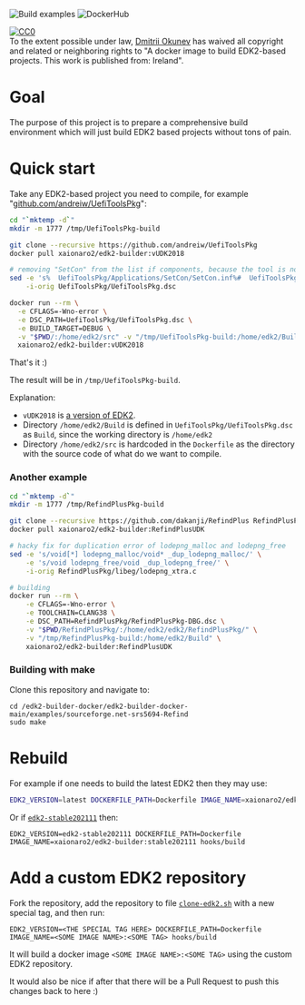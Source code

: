 ![Build examples](https://github.com/xaionaro/edk2-builder-docker/actions/workflows/github-actions-test.yml/badge.svg)
![DockerHub](https://github.com/xaionaro/edk2-builder-docker/actions/workflows/github-actions-push.yml/badge.svg)

<p xmlns:dct="http://purl.org/dc/terms/" xmlns:vcard="http://www.w3.org/2001/vcard-rdf/3.0#">
  <a rel="license"
     href="http://creativecommons.org/publicdomain/zero/1.0/">
    <img src="http://i.creativecommons.org/p/zero/1.0/88x31.png" style="border-style: none;" alt="CC0" />
  </a>
  <br />
  To the extent possible under law,
  <a rel="dct:publisher"
     href="https://github.com/xaionaro/">
    <span property="dct:title">Dmitrii Okunev</span></a>
  has waived all copyright and related or neighboring rights to
  "<span property="dct:title">A docker image to build EDK2-based projects</span>.
This work is published from:
<span property="vcard:Country" datatype="dct:ISO3166"
      content="IE" about="https://github.com/xaionaro/edk2-builder-docker">
  Ireland</span>".
</p>

# Goal

The purpose of this project is to prepare a comprehensive build environment which will just build EDK2 based projects without tons of pain.

# Quick start

Take any EDK2-based project you need to compile, for example "[github.com/andreiw/UefiToolsPkg](https://github.com/andreiw/UefiToolsPkg)":
```sh
cd "`mktemp -d`"
mkdir -m 1777 /tmp/UefiToolsPkg-build

git clone --recursive https://github.com/andreiw/UefiToolsPkg
docker pull xaionaro2/edk2-builder:vUDK2018

# removing "SetCon" from the list if components, because the tool is not buildable
sed -e 's%  UefiToolsPkg/Applications/SetCon/SetCon.inf%#  UefiToolsPkg/Applications/SetCon/SetCon.inf%' \
    -i-orig UefiToolsPkg/UefiToolsPkg.dsc

docker run --rm \
  -e CFLAGS=-Wno-error \
  -e DSC_PATH=UefiToolsPkg/UefiToolsPkg.dsc \
  -e BUILD_TARGET=DEBUG \
  -v "$PWD/:/home/edk2/src" -v "/tmp/UefiToolsPkg-build:/home/edk2/Build" \
  xaionaro2/edk2-builder:vUDK2018
```
That's it :)

The result will be in `/tmp/UefiToolsPkg-build`.

Explanation:
* `vUDK2018` is [a version of EDK2](https://github.com/tianocore/edk2/tags).
* Directory `/home/edk2/Build` is defined in `UefiToolsPkg/UefiToolsPkg.dsc` as `Build`, since the working directory is `/home/edk2`
* Directory `/home/edk2/src` is hardcoded in the `Dockerfile` as the directory with the source code of what do we want to compile.

### Another example

```sh
cd "`mktemp -d`"
mkdir -m 1777 /tmp/RefindPlusPkg-build

git clone --recursive https://github.com/dakanji/RefindPlus RefindPlusPkg
docker pull xaionaro2/edk2-builder:RefindPlusUDK

# hacky fix for duplication error of lodepng_malloc and lodepng_free
sed -e 's/void[*] lodepng_malloc/void* _dup_lodepng_malloc/' \
    -e 's/void lodepng_free/void _dup_lodepng_free/' \
    -i-orig RefindPlusPkg/libeg/lodepng_xtra.c

# building
docker run --rm \
    -e CFLAGS=-Wno-error \
    -e TOOLCHAIN=CLANG38 \
    -e DSC_PATH=RefindPlusPkg/RefindPlusPkg-DBG.dsc \
    -v "$PWD/RefindPlusPkg/:/home/edk2/edk2/RefindPlusPkg/" \
    -v "/tmp/RefindPlusPkg-build:/home/edk2/Build" \
    xaionaro2/edk2-builder:RefindPlusUDK
```
### Building with make
Clone this repository and navigate to:
```
cd /edk2-builder-docker/edk2-builder-docker-main/examples/sourceforge.net-srs5694-Refind
sudo make
```
# Rebuild

For example if one needs to build the latest EDK2 then they may use:
```sh
EDK2_VERSION=latest DOCKERFILE_PATH=Dockerfile IMAGE_NAME=xaionaro2/edk2-builder:latest hooks/build
```

Or if [`edk2-stable202111`](https://github.com/tianocore/edk2/tags) then:
```
EDK2_VERSION=edk2-stable202111 DOCKERFILE_PATH=Dockerfile IMAGE_NAME=xaionaro2/edk2-builder:stable202111 hooks/build
```

# Add a custom EDK2 repository

Fork the repository, add the repository to file [`clone-edk2.sh`](https://github.com/xaionaro/edk2-builder-docker/blob/main/clone-edk2.sh) with a new special tag,
and then run:
```
EDK2_VERSION=<THE SPECIAL TAG HERE> DOCKERFILE_PATH=Dockerfile IMAGE_NAME=<SOME IMAGE NAME>:<SOME TAG> hooks/build
```
It will build a docker image `<SOME IMAGE NAME>:<SOME TAG>` using the custom EDK2 repository.

It would also be nice if after that there will be a Pull Request to push this changes back to here :)
